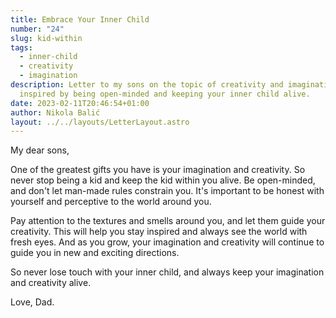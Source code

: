 ```yaml
---
title: Embrace Your Inner Child
number: "24"
slug: kid-within
tags:
  - inner-child
  - creativity
  - imagination
description: Letter to my sons on the topic of creativity and imagination. Stay
  inspired by being open-minded and keeping your inner child alive.
date: 2023-02-11T20:46:54+01:00
author: Nikola Balić
layout: ../../layouts/LetterLayout.astro
---
```

My dear sons,

One of the greatest gifts you have is your imagination and creativity. So never stop being a kid and keep the kid within you alive. Be open-minded, and don't let man-made rules constrain you. It's important to be honest with yourself and perceptive to the world around you.

Pay attention to the textures and smells around you, and let them guide your creativity. This will help you stay inspired and always see the world with fresh eyes. And as you grow, your imagination and creativity will continue to guide you in new and exciting directions.

So never lose touch with your inner child, and always keep your imagination and creativity alive.

Love, Dad.